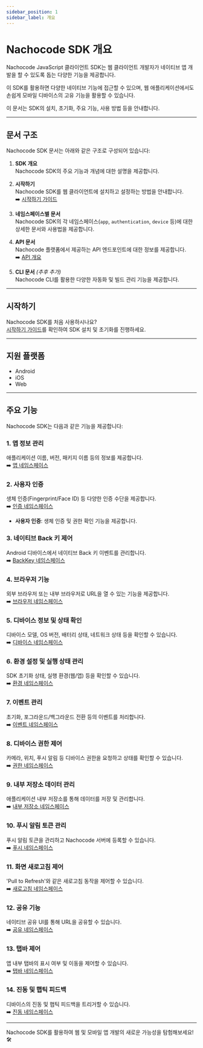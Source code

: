 ```yaml
---
sidebar_position: 1
sidebar_label: 개요
---
```


# Nachocode SDK 개요

Nachocode JavaScript 클라이언트 SDK는 웹 클라이언트 개발자가 네이티브 앱 개발을 할 수 있도록 돕는 다양한 기능을 제공합니다.

이 SDK를 활용하면 다양한 네이티브 기능에 접근할 수 있으며, 웹 애플리케이션에서도 손쉽게 모바일 디바이스의 고유 기능을 활용할 수 있습니다.

이 문서는 SDK의 설치, 초기화, 주요 기능, 사용 방법 등을 안내합니다.

---

## 문서 구조

Nachocode SDK 문서는 아래와 같은 구조로 구성되어 있습니다:

1. **SDK 개요**  
   Nachocode SDK의 주요 기능과 개념에 대한 설명을 제공합니다.

2. **시작하기**  
   Nachocode SDK를 웹 클라이언트에 설치하고 설정하는 방법을 안내합니다.  
   ➡️ [시작하기 가이드](./getting-started.md)

3. **네임스페이스별 문서**  
   Nachocode SDK의 각 네임스페이스(`app`, `authentication`, `device` 등)에 대한 상세한 문서와 사용법을 제공합니다.

4. **API 문서**  
   Nachocode 플랫폼에서 제공하는 API 엔드포인트에 대한 정보를 제공합니다.  
   ➡️ [API 개요](../api/intro.md)

5. **CLI 문서** _(추후 추가)_  
   Nachocode CLI를 활용한 다양한 자동화 및 빌드 관리 기능을 제공합니다.

---

## 시작하기

Nachocode SDK를 처음 사용하시나요?  
[시작하기 가이드](./getting-started.md)를 확인하여 SDK 설치 및 초기화를 진행하세요.

---

## 지원 플랫폼

- Android
- iOS
- Web

---

## 주요 기능

Nachocode SDK는 다음과 같은 기능을 제공합니다:

### 1. **앱 정보 관리**

애플리케이션 이름, 버전, 패키지 이름 등의 정보를 제공합니다.  
➡️ [앱 네임스페이스](./namespaces/app.md)

### 2. **사용자 인증**

생체 인증(Fingerprint/Face ID) 등 다양한 인증 수단을 제공합니다.  
➡️ [인증 네임스페이스](./namespaces/authentication.md)

- **사용자 인증**: 생체 인증 및 권한 확인 기능을 제공합니다.

### 3. **네이티브 Back 키 제어**

Android 디바이스에서 네이티브 Back 키 이벤트를 관리합니다.  
➡️ [BackKey 네임스페이스](./namespaces/backkey.md)

### 4. **브라우저 기능**

외부 브라우저 또는 내부 브라우저로 URL을 열 수 있는 기능을 제공합니다.  
➡️ [브라우저 네임스페이스](./namespaces/browser.md)

### 5. **디바이스 정보 및 상태 확인**

디바이스 모델, OS 버전, 배터리 상태, 네트워크 상태 등을 확인할 수 있습니다.  
➡️ [디바이스 네임스페이스](./namespaces/device.md)

### 6. **환경 설정 및 실행 상태 관리**

SDK 초기화 상태, 실행 환경(웹/앱) 등을 확인할 수 있습니다.  
➡️ [환경 네임스페이스](./namespaces/env.md)

### 7. **이벤트 관리**

초기화, 포그라운드/백그라운드 전환 등의 이벤트를 처리합니다.  
➡️ [이벤트 네임스페이스](./namespaces/event.md)

### 8. **디바이스 권한 제어**

카메라, 위치, 푸시 알림 등 디바이스 권한을 요청하고 상태를 확인할 수 있습니다.  
➡️ [권한 네임스페이스](./namespaces/permission.md)

### 9. **내부 저장소 데이터 관리**

애플리케이션 내부 저장소를 통해 데이터를 저장 및 관리합니다.  
➡️ [내부 저장소 네임스페이스](./namespaces/preference.md)

### 10. **푸시 알림 토큰 관리**

푸시 알림 토큰을 관리하고 Nachocode 서버에 등록할 수 있습니다.  
➡️ [푸시 네임스페이스](./namespaces/push.md)

### 11. **화면 새로고침 제어**

'Pull to Refresh'와 같은 새로고침 동작을 제어할 수 있습니다.  
➡️ [새로고침 네임스페이스](./namespaces/refresh.md)

### 12. **공유 기능**

네이티브 공유 UI를 통해 URL을 공유할 수 있습니다.  
➡️ [공유 네임스페이스](./namespaces/share.md)

### 13. **탭바 제어**

앱 내부 탭바의 표시 여부 및 이동을 제어할 수 있습니다.  
➡️ [탭바 네임스페이스](./namespaces/tabbar.md)

### 14. **진동 및 햅틱 피드백**

디바이스의 진동 및 햅틱 피드백을 트리거할 수 있습니다.  
➡️ [진동 네임스페이스](./namespaces/vibration.md)

---

Nachocode SDK를 활용하여 웹 및 모바일 앱 개발의 새로운 가능성을 탐험해보세요! 🛠️
